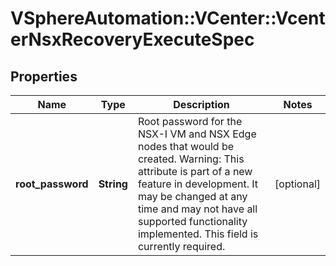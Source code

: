 # VSphereAutomation::VCenter::VcenterNsxRecoveryExecuteSpec

## Properties
Name | Type | Description | Notes
------------ | ------------- | ------------- | -------------
**root_password** | **String** | Root password for the NSX-I VM and NSX Edge nodes that would be created. Warning: This attribute is part of a new feature in development. It may be changed at any time and may not have all supported functionality implemented. This field is currently required. | [optional] 



